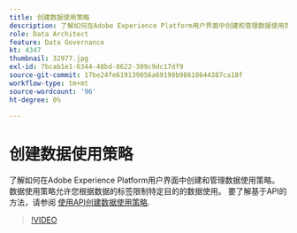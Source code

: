 ```yaml
---
title: 创建数据使用策略
description: 了解如何在Adobe Experience Platform用户界面中创建和管理数据使用策略。 数据使用策略允许您根据数据的标签限制特定目的的数据使用。
role: Data Architect
feature: Data Governance
kt: 4347
thumbnail: 32977.jpg
exl-id: 7bcab1e1-6344-48bd-8622-309c9dc17df9
source-git-commit: 17be24fe619139056a69190b98610644387ca18f
workflow-type: tm+mt
source-wordcount: '96'
ht-degree: 0%

---
```


# 创建数据使用策略

了解如何在Adobe Experience Platform用户界面中创建和管理数据使用策略。 数据使用策略允许您根据数据的标签限制特定目的的数据使用。 要了解基于API的方法，请参阅 [使用API创建数据使用策略](https://experienceleague.adobe.com/docs/experience-platform/data-governance/policies/create.html).

>[!VIDEO](https://video.tv.adobe.com/v/32977?quality=12&learn=on)